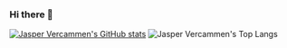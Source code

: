 ### Hi there 👋

<!--
**JasperVercammen/jaspervercammen** is a ✨ _special_ ✨ repository because its `README.md` (this file) appears on your GitHub profile.

Here are some ideas to get you started:

- 🔭 I’m currently working on ...
- 🌱 I’m currently learning ...
- 👯 I’m looking to collaborate on ...
- 🤔 I’m looking for help with ...
- 💬 Ask me about ...
- 📫 How to reach me: ...
- 😄 Pronouns: ...
- ⚡ Fun fact: ...
-->


[![Jasper Vercammen's GitHub stats](https://github-readme-stats.vercel.app/api?username=jaspervercammen)](https://github.com/anuraghazra/github-readme-stats)
![Jasper Vercammen's Top Langs](https://github-readme-stats.vercel.app/api/top-langs/?username=jaspervercammen&size_weight=0.5&count_weight=0.5)

